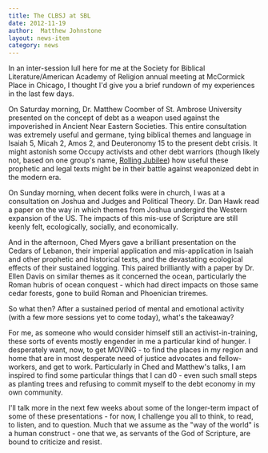 ```yaml
---
title: The CLBSJ at SBL
date: 2012-11-19
author:  Matthew Johnstone
layout: news-item
category: news
---
```

In an inter-session lull here for me at the Society for Biblical Literature/American Academy of Religion annual meeting at McCormick Place in Chicago, I thought I'd give you a brief rundown of my experiences in the last few days.

On Saturday morning, Dr. Matthew Coomber of St. Ambrose University presented on the concept of debt as a weapon used against the impoverished in Ancient Near Eastern Societies. This entire consultation was extremely useful and germane, tying biblical themes and language in Isaiah 5, Micah 2, Amos 2, and Deuteronomy 15 to the present debt crisis. It might astonish some Occupy activists and other debt warriors (though likely not, based on one group's name, [Rolling Jubilee](http://rollingjubilee.org/)) how useful these prophetic and legal texts might be in their battle against weaponized debt in the modern era.

On Sunday morning, when decent folks were in church, I was at a consultation on Joshua and Judges and Political Theory. Dr. Dan Hawk read a paper on the way in which themes from Joshua undergird the Western expansion of the US. The impacts of this mis-use of Scripture are still keenly felt, ecologically, socially, and economically.

And in the afternoon, Ched Myers gave a brilliant presentation on the Cedars of Lebanon, their imperial application and mis-application in Isaiah and other prophetic and historical texts, and the devastating ecological effects of their sustained logging. This paired brilliantly with a paper by Dr. Ellen Davis on similar themes as it concerned the ocean, particularly the Roman hubris of ocean conquest - which had direct impacts on those same cedar forests, gone to build Roman and Phoenician triremes.

So what then? After a sustained period of mental and emotional activity (with a few more sessions yet to come today), what's the takeaway?

For me, as someone who would consider himself still an activist-in-training, these sorts of events mostly engender in me a particular kind of hunger. I desperately want, now, to get MOVING - to find the places in my region and home that are in most desperate need of justice advocates and fellow-workers, and get to work. Particularly in Ched and Matthew's talks, I am inspired to find some particular things that I can d0 - even such small steps as planting trees and refusing to commit myself to the debt economy in my own community.

I'll talk more in the next few weeks about some of the longer-term impact of some of these presentations - for now, I challenge you all to think, to read, to listen, and to question. Much that we assume as the "way of the world" is a human construct - one that we, as servants of the God of Scripture, are bound to criticize and resist.
